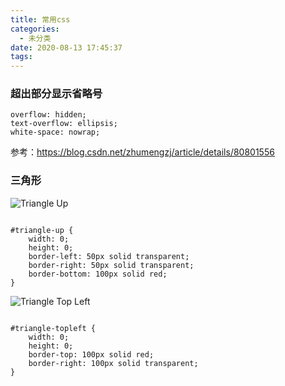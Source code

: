 ```yaml
---
title: 常用css
categories:
  - 未分类
date: 2020-08-13 17:45:37
tags:
---
```

### 超出部分显示省略号
```
overflow: hidden;
text-overflow: ellipsis;
white-space: nowrap;
```
参考：https://blog.csdn.net/zhumengzj/article/details/80801556
### 三角形
![Triangle Up](https://img.jbzj.com/file_images/article/201310/201310290941121.jpg?201392994443)
```

#triangle-up {
    width: 0;
    height: 0;
    border-left: 50px solid transparent;
    border-right: 50px solid transparent;
    border-bottom: 100px solid red;
}

```
![Triangle Top Left](https://img.jbzj.com/file_images/article/201310/201310290942025.jpg?201392994926)
```

#triangle-topleft {
    width: 0;
    height: 0;
    border-top: 100px solid red;
    border-right: 100px solid transparent;
}

```